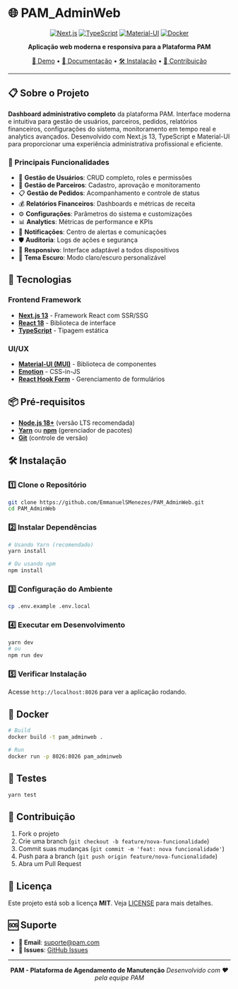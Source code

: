 # 🌐 PAM_AdminWeb

<div align="center">

[![Next.js](https://img.shields.io/badge/Next.js-13.0-000000?style=for-the-badge&logo=next.js)](https://nextjs.org/)
[![TypeScript](https://img.shields.io/badge/TypeScript-5.0-3178C6?style=for-the-badge&logo=typescript)](https://www.typescriptlang.org/)
[![Material-UI](https://img.shields.io/badge/Material--UI-5.0-0081CB?style=for-the-badge&logo=material-ui)](https://mui.com/)
[![Docker](https://img.shields.io/badge/Docker-Ready-2496ED?style=for-the-badge&logo=docker)](https://www.docker.com/)

**Aplicação web moderna e responsiva para a Plataforma PAM**

[🚀 Demo](#demo) • [📖 Documentação](#documentacao) • [🛠️ Instalação](#instalacao) • [🤝 Contribuição](#contribuicao)

</div>

---

## 📋 Sobre o Projeto

**Dashboard administrativo completo** da plataforma PAM. Interface moderna e intuitiva para gestão de usuários, parceiros, pedidos, relatórios financeiros, configurações do sistema, monitoramento em tempo real e analytics avançados. Desenvolvido com Next.js 13, TypeScript e Material-UI para proporcionar uma experiência administrativa profissional e eficiente.

### 🎯 Principais Funcionalidades

- 👥 **Gestão de Usuários**: CRUD completo, roles e permissões
- 🏢 **Gestão de Parceiros**: Cadastro, aprovação e monitoramento
- 📋 **Gestão de Pedidos**: Acompanhamento e controle de status
- 💰 **Relatórios Financeiros**: Dashboards e métricas de receita
- ⚙️ **Configurações**: Parâmetros do sistema e customizações
- 📊 **Analytics**: Métricas de performance e KPIs
- 🔔 **Notificações**: Centro de alertas e comunicações
- 🛡️ **Auditoria**: Logs de ações e segurança
- 📱 **Responsivo**: Interface adaptável a todos dispositivos
- 🌙 **Tema Escuro**: Modo claro/escuro personalizável

## 🚀 Tecnologias

### Frontend Framework
- **[Next.js 13](https://nextjs.org/)** - Framework React com SSR/SSG
- **[React 18](https://reactjs.org/)** - Biblioteca de interface
- **[TypeScript](https://www.typescriptlang.org/)** - Tipagem estática

### UI/UX
- **[Material-UI (MUI)](https://mui.com/)** - Biblioteca de componentes
- **[Emotion](https://emotion.sh/)** - CSS-in-JS
- **[React Hook Form](https://react-hook-form.com/)** - Gerenciamento de formulários

## 📦 Pré-requisitos

- **[Node.js 18+](https://nodejs.org/)** (versão LTS recomendada)
- **[Yarn](https://yarnpkg.com/)** ou **[npm](https://www.npmjs.com/)** (gerenciador de pacotes)
- **[Git](https://git-scm.com/)** (controle de versão)

## 🛠️ Instalação

### 1️⃣ Clone o Repositório

```bash
git clone https://github.com/EmmanuelSMenezes/PAM_AdminWeb.git
cd PAM_AdminWeb
```

### 2️⃣ Instalar Dependências

```bash
# Usando Yarn (recomendado)
yarn install

# Ou usando npm
npm install
```

### 3️⃣ Configuração do Ambiente

```bash
cp .env.example .env.local
```

### 4️⃣ Executar em Desenvolvimento

```bash
yarn dev
# ou
npm run dev
```

### 5️⃣ Verificar Instalação

Acesse `http://localhost:8026` para ver a aplicação rodando.

## 🐳 Docker

```bash
# Build
docker build -t pam_adminweb .

# Run
docker run -p 8026:8026 pam_adminweb
```

## 🧪 Testes

```bash
yarn test
```

## 🤝 Contribuição

1. Fork o projeto
2. Crie uma branch (`git checkout -b feature/nova-funcionalidade`)
3. Commit suas mudanças (`git commit -m 'feat: nova funcionalidade'`)
4. Push para a branch (`git push origin feature/nova-funcionalidade`)
5. Abra um Pull Request

## 📄 Licença

Este projeto está sob a licença **MIT**. Veja [LICENSE](LICENSE) para mais detalhes.

## 🆘 Suporte

- **📧 Email**: suporte@pam.com
- **🐛 Issues**: [GitHub Issues](https://github.com/EmmanuelSMenezes/PAM_AdminWeb/issues)

---

<div align="center">

**PAM - Plataforma de Agendamento de Manutenção**
*Desenvolvido com ❤️ pela equipe PAM*

</div>
